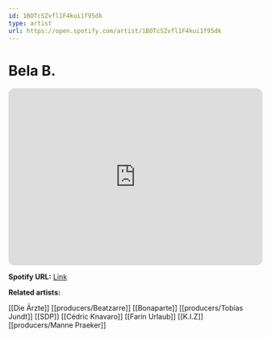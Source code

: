 ```yaml
---
id: 1BOTcSZvfl1F4kui1f95dk
type: artist
url: https://open.spotify.com/artist/1BOTcSZvfl1F4kui1f95dk
---
```

# Bela B.

<iframe style="border-radius:12px" src="https://open.spotify.com/embed/artist/1BOTcSZvfl1F4kui1f95dk" width="100%" height="352" frameBorder="0" allowfullscreen="" allow="autoplay; clipboard-write; encrypted-media; fullscreen; picture-in-picture" loading="lazy"></iframe>

**Spotify URL:** [Link](https://open.spotify.com/artist/1BOTcSZvfl1F4kui1f95dk)

**Related artists:**

[[Die Ärzte]]
[[producers/Beatzarre]]
[[Bonaparte]]
[[producers/Tobias Jundt]]
[[SDP]]
[[Cédric Knavaro]]
[[Farin Urlaub]]
[[K.I.Z]]
[[producers/Manne Praeker]]
